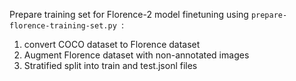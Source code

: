 Prepare training set for Florence-2 model finetuning using <code>prepare-florence-training-set.py </code>: 
1) convert COCO dataset to Florence dataset
2) Augment Florence dataset with non-annotated images
3) Stratified split into train and test.jsonl files 

